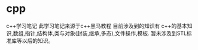 # cpp
c++学习笔记
此学习笔记来源于c++黑马教程
目前涉及到的知识有 c++的基本知识,数组,指针,结构体,类与对象(封装,继承,多态),文件操作,模板. 暂未涉及到STL标准库等以后的知识。

